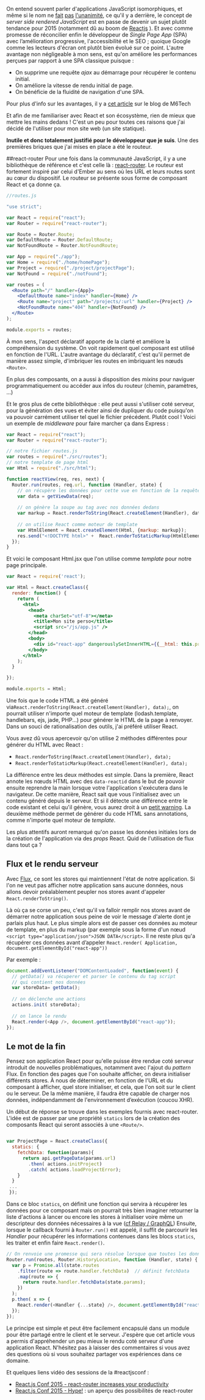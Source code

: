 On entend souvent parler d'applications JavaScript isomorphiques, et même si le nom ne [fait](https://news.ycombinator.com/item?id=8237449) [pas](https://twitter.com/wycats/status/566857009836724224) [l'unanimité](https://medium.com/the-thinkmill/making-the-case-for-progressive-javascript-a98dfa82b9d7), ce qu'il y a derrière, le concept de _server side rendered JavaScript_ est en passe de devenir un sujet plutôt tendance pour 2015 (notamment dû au boom de [Reactjs](http://facebook.github.io/react/) ). 
Et avec comme promesse de réconcilier enfin le développeur de *Single Page App* (SPA) avec l’amélioration progressive, l'accessibilité et le SEO ; quoique Google comme les lecteurs d'écran ont plutôt bien évolué sur ce point. L'autre avantage non négligeable à mon sens, est qu'on améliore les performances perçues par rapport à une SPA classique puisque&nbsp;:

 - On supprime une requête *ajax* au démarrage pour récupérer le contenu
   initial. 
 - On améliore la vitesse de rendu initial de page. 
 - On bénéficie de la fluidité de navigation d'une SPA.

Pour plus d'info sur les avantages, il y a [cet article](http://tech.m6web.fr/isomorphic-single-page-app-parfaite-react-flux/) sur le blog de M6Tech

Et afin de me familiariser avec React et son écosystème, rien de mieux que mettre les mains dedans&nbsp;! C'est un peu pour toutes ces raisons que j'ai décidé de l'utiliser pour mon site web (un site statique). 

**Inutile et donc totalement justifié pour le développeur que je suis**. Une des premières briques que j'ai mises en place a été le routeur.

##react-router
Pour une fois dans la communauté JavaScript, il y a une bibliothèque de référence et c'est celle là : [react-router](https://github.com/rackt/react-router). Le routeur est fortement inspiré par celui d'Ember au sens où les URL et leurs routes sont au cœur du dispositif. Le routeur se présente sous forme de composant React et ça donne ça.
```jsx
//routes.js

"use strict";

var React = require("react");
var Router = require("react-router");

var Route = Router.Route;
var DefaultRoute = Router.DefaultRoute;
var NotFoundRoute = Router.NotFoundRoute;

var App = require("./app");
var Home = require("./home/homePage");
var Project = require("./project/projectPage");
var NotFound = require("./notFound");

var routes = (
  <Route path="/" handler={App}>
    <DefaultRoute name="index" handler={Home} />
    <Route name="project" path="/projects/:url" handler={Project} />
    <NotFoundRoute name="404" handler={NotFound} />
  </Route>
);

module.exports = routes;
```

À mon sens, l'aspect déclaratif apporte de la clarté et améliore la compréhension du système. On voit rapidement quel composant est utilisé en fonction de l'URL. L'autre avantage du déclaratif, c'est qu'il permet de manière assez simple, d'imbriquer les routes en imbriquant les nœuds `<Route>`.

En plus des composants, on a aussi à disposition des *mixins* pour naviguer programmatiquement ou accéder aux infos du routeur (chemin, paramètres, ...)

Et le gros plus de cette bibliothèque : elle peut aussi s'utiliser coté serveur, pour la génération des vues et éviter ainsi de dupliquer du code puisqu'on va pouvoir carrément utiliser tel quel le fichier précédent. Plutôt cool !
Voici un exemple de *middleware* pour faire marcher ça dans Express :

```javascript
var React = require("react");
var Router = require("react-router");

// notre fichier routes.js
var routes = require("./src/routes");
// notre template de page html
var Html = require("./src/html");

function reactView(req, res, next) {
  Router.run(routes, req.url, function (Handler, state) {
    // on récupère les données pour cette vue en fonction de la requête.
    var data = getViewData(req);
    
    // on génère la soupe au tag avec nos données dedans
    var markup = React.renderToString(React.createElement(Handler), data);
   
    // on utilise React comme moteur de template
    var HtmlElement = React.createElement(Html, {markup: markup});  
    res.send("<!DOCTYPE html>" +  React.renderToStaticMarkup(HtmlElement));
  });
}
```
Et voici le composant Html.jsx que l'on utilise comme *template* pour notre page principale.

```jsx 
var React = require('react');

var Html = React.createClass({
  render: function() {
    return (
      <html>
        <head>
          <meta charSet="utf-8"></meta>
          <title>Mon site perso</title>
          <script src="/js/app.js" />
        </head>
        <body>
          <div id="react-app" dangerouslySetInnerHTML={{__html: this.props.markup}} />
        </body>
      </html>
    );
  }

});

module.exports = Html;
```
Une fois que le code HTML a été généré via`React.renderToString(React.createElement(Handler), data);`, on pourrait utiliser n'importe quel moteur de template (lodash.template, handlebars, ejs, jade, PHP...) pour générer le HTML de la page à renvoyer. Dans un souci de rationalisation des outils, j'ai préféré utiliser React. 

Vous avez dû vous apercevoir qu'on utilise 2 méthodes différentes pour générer du HTML avec React :
- `React.renderToString(React.createElement(Handler), data);`
- `React.renderToStaticMarkup(React.createElement(Handler), data);`

La différence entre les deux méthodes est simple. Dans la première, React annote les nœuds HTML avec des `data-reactid` dans le but de pouvoir ensuite reprendre la main lorsque votre l'application s'exécutera dans le navigateur. De cette manière, React sait que vous l'initialisez avec un contenu généré depuis le serveur. Et si il détecte une différence entre le code existant et celui qu'il génère, vous aurez droit à un [petit warning](https://github.com/facebook/react/blob/2aeb8a2a6beb00617a4217f7f8284924fa2ad819/src/browser/ui/__tests__/ReactRenderDocument-test.js#L205-L215). 
La deuxième méthode permet de générer du code HTML sans annotations, comme n'importe quel moteur de *template*.

Les plus attentifs auront remarqué qu'on passe les données initiales lors de la création de l'application via des *props* React. Quid de l'utilisation de flux dans tout ça ?

## Flux et le rendu serveur
Avec [Flux](http://facebook.github.io/flux/), ce sont les stores qui maintiennent l'état de notre application. Si l'on ne veut pas afficher notre application sans aucune données, nous allons devoir préalablement peupler nos stores avant d'appeler `React.renderToString()`. 

Là où ça se corse un peu, c'est qu'il va falloir remplir nos stores avant de démarrer notre application sous peine de voir le message d'alerte dont je parlais plus haut. 
Le plus simple alors est de passer ces données au moteur de template, en plus du markup (par exemple sous la forme d'un nœud `<script type="application/json">JSON DATA</script>`.
Il ne reste plus qu'a récupérer ces données avant d’appeler `React.render( Application, document.getElementById("react-app"))`

Par exemple :  
```javascript
document.addEventListener("DOMContentLoaded", function(event) {
  // getData() va récuperer et parser le contenu du tag script 
  // qui contient nos données
  var storeData= getData(); 
  
  // on déclenche une actions
  actions.init( storeData);
  
  // on lance le rendu
  React.render(<App />, document.getElementById("react-app"));
});
```

## Le mot de la fin
Pensez son application React pour qu'elle puisse être rendue coté serveur introduit de nouvelles problématiques, notamment avec l'ajout du *pattern* Flux. En fonction des pages que l'on souhaite afficher, on devra initialiser différents stores. À nous de déterminer, en fonction de l'URL et du composant à afficher, quel store initialiser, et cela, que l'on soit sur le client ou le serveur. 
De la même manière, il faudra être capable de charger nos données, indépendamment de l'environnement d’exécution (coucou XHR).

Un début de réponse se trouve dans les exemples fournis avec react-router. L'idée est de passer par une propriété `statics` lors de la création des composants React qui seront associés à une `<Route/>`.
```jsx

var ProjectPage = React.createClass({ 
  statics: {
    fetchData: function(params){
      return api.getPageData(params.url)
        .then( actions.initProject)
        .catch( actions.loadProjectError);
    }
  }
 ...
 }); 
```
Dans ce bloc `statics`, on définit une fonction qui servira à récupérer les données pour ce composant mais on pourrait très bien imaginer retourner la liste d'actions à lancer ou encore les stores à initialiser voire même un descripteur des données nécessaires à la vue ([cf Relay / GraphQL](https://www.youtube.com/watch?v=9sc8Pyc51uU)) 
Ensuite, lorsque le callback fourni à `Router.run()` est appelé, il suffit de parcourir les *Handler* pour récupérer les informations contenues dans les blocs `statics`, les traiter et enfin faire `React.render()`.
```Javascript
// On renvoie une promesse qui sera résolue lorsque que toutes les données démandées via fetchData seront reçues.
Router.run(routes, Router.HistoryLocation, function (Handler, state) {
  var p = Promise.all(state.routes
    .filter(route => route.handler.fetchData)  // définit fetchData
    .map(route => {
      return route.handler.fetchData(state.params);
    })
  );
  p.then( x => {
    React.render(<Handler {...state} />, document.getElementById("react-app"))
  });
});
```
Le principe est simple et peut être facilement encapsulé dans un module pour être partagé entre le client et le serveur.  J'espère que cet article vous a permis d'appréhender un peu mieux le rendu coté serveur d'une application React. N'hésitez pas à laisser des commentaires si vous avez des questions où si vous souhaitez partager vos expériences dans ce domaine. 

Et quelques liens vidéo des sessions de la #reactjsconf :
- [React.js Conf 2015 - react-router increases your productivity ](https://www.youtube.com/watch?v=XZfvW1a8Xac) 
- [React.js Conf 2015 - Hype!](https://www.youtube.com/watch?v=z5e7kWSHWTg) : un aperçu des possibilités de react-router
